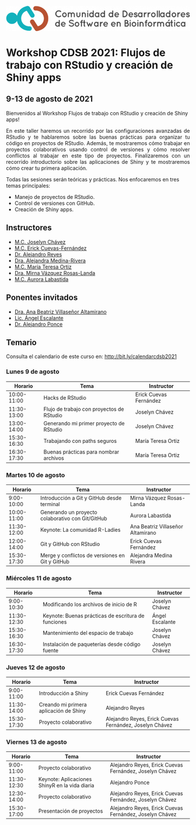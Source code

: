![](img/logo.png)

# Workshop CDSB 2021: Flujos de trabajo con RStudio y creación de Shiny apps

## 9-13 de agosto de 2021

Bienvenidos al Workshop Flujos de trabajo con RStudio y creación de Shiny apps! 

<p align="justify">
En este taller haremos un recorrido por las configuraciones avanzadas de RStudio y te hablaremos sobre las buenas prácticas para organizar tu código en proyectos de RStudio. Además, te mostraremos cómo trabajar en proyectos colaborativos usando control de versiones y cómo resolver conflictos al trabajar en este tipo de proyectos. Finalizaremos con un recorrido introductorio sobre las aplicaciones de Shiny y te mostraremos cómo crear tu primera aplicación. 

Todas las sesiones serán teóricas y prácticas. Nos enfocaremos en tres temas principales: 
</p>

-	Manejo de proyectos de RStudio.
-	Control de versiones con GitHub.
-	Creación de Shiny apps.

## Instructores

- [M.C. Joselyn Chávez](https://comunidadbioinfo.github.io/es/authors/josschavezf/)
- [M.C. Erick Cuevas-Fernández](https://comunidadbioinfo.github.io/es/authors/erickcufe/)
- [Dr. Alejandro Reyes](https://comunidadbioinfo.github.io/es/authors/areyes/)
- [Dra. Alejandra Medina-Rivera](https://comunidadbioinfo.github.io/es/authors/amedina/)
- [M.C. María Teresa Ortiz](https://comunidadbioinfo.github.io/es/authors/mteresa/)
- [Dra. Mirna Vázquez Rosas-Landa](https://comunidadbioinfo.github.io/es/authors/mteresa/mirnavrl/)
- [M.C. Aurora Labastida](https://comunidadbioinfo.github.io/es/authors/mteresa/alabasti/)

## Ponentes invitados

- [Dra. Ana Beatriz Villaseñor Altamirano](https://comunidadbioinfo.github.io/es/authors/anab/)
- [Lic. Ángel Escalante](https://comunidadbioinfo.github.io/es/authors/aescalante/)
- [Dr. Alejandro Ponce](https://comunidadbioinfo.github.io/es/authors/aponce/)

## Temario 

Consulta el calendario de este curso en: <http://bit.ly/calendarcdsb2021>

### Lunes 9 de agosto

| Horario     | Tema                                      | Instructor             |
|-------------|-------------------------------------------|------------------------|
| 10:00-11:00 | Hacks de RStudio                          | Erick Cuevas Fernández |
| 11:30-13:00 | Flujo de trabajo con proyectos de RStudio | Joselyn Chávez         |
| 13:00-14:00 | Generando mi primer proyecto de RStudio   | Joselyn Chávez         |
| 15:30-16:30 | Trabajando con paths seguros              | María Teresa Ortiz     |
| 16:30-17:30 | Buenas prácticas para nombrar archivos    | María Teresa Ortiz     |

### Martes 10 de agosto

| Horario     | Tema                                              | Instructor                        |
|-------------|---------------------------------------------------|-----------------------------------|
| 9:00-10:00  | Introducción a Git y GitHub desde terminal        | Mirna Vázquez Rosas-Landa         |
| 10:00-11:00 | Generando un proyecto colaborativo con Git/GitHub | Aurora Labastida                  |
| 11:30-12:00 | Keynote: La comunidad R-Ladies                    | Ana Beatriz Villaseñor Altamirano |
| 12:00-14:00 | Git y GitHub con RStudio                          | Erick Cuevas Fernández            |
| 15:30-17:30 | Merge y conflictos de versiones en Git y GitHub   | Alejandra Medina Rivera           |

### Miércoles 11 de agosto

| Horario     | Tema                                                | Instructor              |
|-------------|-----------------------------------------------------|-------------------------|
| 9:00-10:30  | Modificando los archivos de inicio de R             | Joselyn Chávez          |
| 11:30-12:30 | Keynote: Buenas prácticas de escritura de funciones | Ángel Escalante         |
| 15:30-16:30 | Mantenimiento del espacio de trabajo                | Joselyn Chávez          |
| 16:30-17:30 | Instalación de paqueterías desde código fuente      | Joselyn Chávez          |

### Jueves 12 de agosto

| Horario     | Tema                                            | Instructor                                              |
|-------------|-------------------------------------------------|---------------------------------------------------------|
| 9:00-11:00  | Introducción a Shiny                            | Erick Cuevas Fernández                                  |
| 11:30-14:00 | Creando mi primera aplicación de Shiny          | Alejandro Reyes                                         |
| 15:30-17:30 | Proyecto colaborativo                           | Alejandro Reyes, Erick Cuevas Fernández, Joselyn Chávez |

### Viernes 13 de agosto

| Horario     | Tema                                            | Instructor                                              |
|-------------|-------------------------------------------------|---------------------------------------------------------|
| 9:00-11:00  | Proyecto colaborativo                           | Alejandro Reyes, Erick Cuevas Fernández, Joselyn Chávez |
| 11:30-12:30 | Keynote: Aplicaciones ShinyR en la vida diaria  | Alejandro Ponce                                         |
| 12:30-14:00 | Proyecto colaborativo                           | Alejandro Reyes, Erick Cuevas Fernández, Joselyn Chávez |
| 15:30-17:00 | Presentación de proyectos                       | Alejandro Reyes, Erick Cuevas Fernández, Joselyn Chávez |




